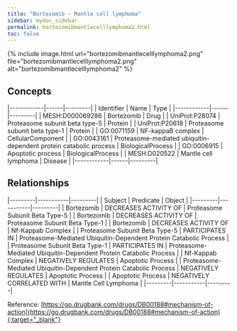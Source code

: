 ```yaml
---
title: "Bortezomib - Mantle cell lymphoma"
sidebar: mydoc_sidebar
permalink: bortezomibmantlecelllymphoma2.html
toc: false 
---
```


{% include image.html url="bortezomibmantlecelllymphoma2.png" file="bortezomibmantlecelllymphoma2.png" alt="bortezomibmantlecelllymphoma2" %}

## Concepts

|------------|------|---------|
| Identifier | Name | Type    |
|------------|------|---------|
| MESH:D000069286 | Bortezomib | Drug |
| UniProt:P28074 | Proteasome subunit beta type-5 | Protein |
| UniProt:P20618 | Proteasome subunit beta type-1 | Protein |
| GO:0071159 | NF-kappaB complex | CellularComponent |
| GO:0043161 | Proteasome-mediated ubiquitin-dependent protein catabolic process | BiologicalProcess |
| GO:0006915 | Apoptotic process | BiologicalProcess |
| MESH:D020522 | Mantle cell lymphoma | Disease |
|------------|------|---------|

## Relationships

|---------|-----------|---------|
| Subject | Predicate | Object  |
|---------|-----------|---------|
| Bortezomib | DECREASES ACTIVITY OF | Proteasome Subunit Beta Type-5 |
| Bortezomib | DECREASES ACTIVITY OF | Proteasome Subunit Beta Type-1 |
| Bortezomib | DECREASES ACTIVITY OF | Nf-Kappab Complex |
| Proteasome Subunit Beta Type-5 | PARTICIPATES IN | Proteasome-Mediated Ubiquitin-Dependent Protein Catabolic Process |
| Proteasome Subunit Beta Type-1 | PARTICIPATES IN | Proteasome-Mediated Ubiquitin-Dependent Protein Catabolic Process |
| Nf-Kappab Complex | NEGATIVELY REGULATES | Apoptotic Process |
| Proteasome-Mediated Ubiquitin-Dependent Protein Catabolic Process | NEGATIVELY REGULATES | Apoptotic Process |
| Apoptotic Process | NEGATIVELY CORRELATED WITH | Mantle Cell Lymphoma |
|---------|-----------|---------|

Reference: [https://go.drugbank.com/drugs/DB00188#mechanism-of-action](https://go.drugbank.com/drugs/DB00188#mechanism-of-action){:target="_blank"}